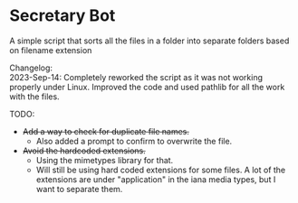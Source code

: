 # Secretary Bot
A simple script that sorts all the files in a folder into separate folders based on filename extension

Changelog:\
2023-Sep-14: Completely reworked the script as it was not working properly under Linux.
Improved the code and used pathlib for all the work with the files.

TODO:
- ~~Add a way to check for duplicate file names.~~
  - Also added a prompt to confirm to overwrite the file.
- ~~Avoid the hardcoded extensions.~~
  - Using the mimetypes library for that.
  - Will still be using hard coded extensions for some files. A lot of the extensions are under "application" in the iana media types, but I want to separate them.
